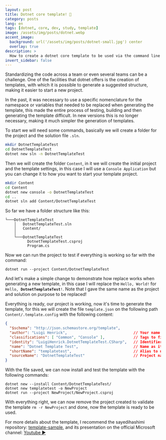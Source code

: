 ```yaml
---
layout: post
title: Dotnet core template! 🧾
category: posts
lang: en
tags: [dotnet, core, dev, study, template]
image: /assets/img/posts/dotnet.webp
accent_image: 
  background: url('/assets/img/posts/dotnet-small.jpg') center 
  overlay: true
description: >
  How to create a dotnet core template to be used via the command line or visual studio.
invert_sidebar: false
---
```


Standardizing the code across a team or even several teams can be a challenge. One of the facilities that dotnet offers is the creation of templates, with which it is possible to generate a suggested structure, making it easier to start a new project.

In the past, it was necessary to use a specific nomenclature for the namespace or variables that needed to be replaced when generating the template, this made the entire process of testing, building and then generating the template difficult. In new versions this is no longer necessary, making it much simpler the generation of templates.

To start we will need some commands, basically we will create a folder for the project and the solution file ```.sln```.

```bash
mkdir DotnetTemplateTest
cd DotnetTemplateTest
dotnet new sln -n DotnetTemplateTest
```

Then we will create the folder ```Content```, in it we will create the initial project and the template settings, in this case I will use a ```Console Application``` but you can change it to how you want to start your template project.

```bash
mkdir Content
cd Content
dotnet new console -o DotnetTemplateTest
cd ..
dotnet sln add Content/DotnetTemplateTest
```

So far we have a folder structure like this:

```
└───DotnetTemplateTest
    │   DotnetTemplateTest.sln
    │   Content/
    │
    └───DotnetTemplateTest
          DotnetTemplateTest.csproj
          Program.cs
```

Now we can run the project to test if everything is working so far with the command:

```
dotnet run --project Content/DotnetTemplateTest
```

And let's make a simple change to demonstrate how replace works when generating a new template, in this case I will replace the ```Hello, World!``` for ```Hello, ```**```DotnetTemplateTest```**```!```. Note that I gave the same name as the project and solution on purpose to be replaced!

Everything is ready, our project is working, now it's time to generate the template, for this we will create the file ```template.json``` on the following path ```Content/.template.config``` with the following content:

```json
{
  "$schema": "http://json.schemastore.org/template",
  "author": "Luigi Henrick",                              // Your name here
  "classifications": [ "Common", "Console" ],             // Tags to find the template
  "identity": "LuigiHenrick.DotnetTemplateTest.CSharp",   // Identifier for the template
  "name": "Dotnet Template Test",                         // Name as it will be displayed in the list
  "shortName": "templatetest",                            // Alias ​​to use via command line
  "sourceName": "DotnetTemplateTest"                      // Project name (The replace will be by this name)
}
```

With the file saved, we can now install and test the template with the following commands:

```
dotnet new --install Content/DotnetTemplateTest/
dotnet new templatetest -o NewProject
dotnet run --project NewProject/NewProject.csproj
```

With everything right, we can now remove the project created to validate the template ```rm -r NewProject``` and done, now the template is ready to be used.

For more details about the template, I recommend the sayedihashimi repository:
 [template-sample](https://github.com/sayedihashimi/template-sample), and its presentation on the official Microsoft channel: [Youtube ▶️ ](https://www.youtube.com/watch?v=GDNcxU0_OuE)